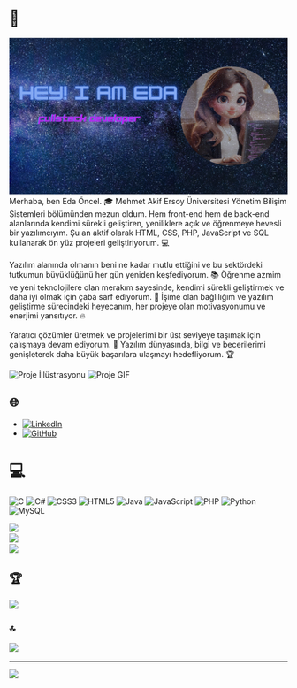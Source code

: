 # 💫
![Banner](./banner.png)
Merhaba, ben Eda Öncel. 🎓 Mehmet Akif Ersoy Üniversitesi Yönetim Bilişim Sistemleri bölümünden mezun oldum. Hem front-end hem de back-end alanlarında kendimi sürekli geliştiren, yeniliklere açık ve öğrenmeye hevesli bir yazılımcıyım. Şu an aktif olarak HTML, CSS, PHP, JavaScript ve SQL kullanarak ön yüz projeleri geliştiriyorum. 💻<br><br>Yazılım alanında olmanın beni ne kadar mutlu ettiğini ve bu sektördeki tutkumun büyüklüğünü her gün yeniden keşfediyorum. 📚 Öğrenme azmim ve yeni teknolojilere olan merakım sayesinde, kendimi sürekli geliştirmek ve daha iyi olmak için çaba sarf ediyorum. 🚀 İşime olan bağlılığım ve yazılım geliştirme sürecindeki heyecanım, her projeye olan motivasyonumu ve enerjimi yansıtıyor. 🔥<br><br>Yaratıcı çözümler üretmek ve projelerimi bir üst seviyeye taşımak için çalışmaya devam ediyorum. 🌟 Yazılım dünyasında, bilgi ve becerilerimi genişleterek daha büyük başarılara ulaşmayı hedefliyorum. 🏆

![Proje İllüstrasyonu](https://path-to-your-illustration.png)
![Proje GIF](https://path-to-your-gif.gif)

## 🌐
- [![LinkedIn](https://img.shields.io/badge/LinkedIn-%230077B5.svg?logo=linkedin&logoColor=white)](https://www.linkedin.com/in/eda-%C3%B6ncel-778647254/)
- [![GitHub](https://img.shields.io/badge/GitHub-%23121011.svg?logo=github&logoColor=white)](https://github.com/edaoncel)

# 💻
![C](https://img.shields.io/badge/c-%2300599C.svg?style=for-the-badge&logo=c&logoColor=white) 
![C#](https://img.shields.io/badge/c%23-%23239120.svg?style=for-the-badge&logo=csharp&logoColor=white) 
![CSS3](https://img.shields.io/badge/css3-%231572B6.svg?style=for-the-badge&logo=css3&logoColor=white) 
![HTML5](https://img.shields.io/badge/html5-%23E34F26.svg?style=for-the-badge&logo=html5&logoColor=white) 
![Java](https://img.shields.io/badge/java-%23ED8B00.svg?style=for-the-badge&logo=openjdk&logoColor=white) 
![JavaScript](https://img.shields.io/badge/javascript-%23323330.svg?style=for-the-badge&logo=javascript&logoColor=%23F7DF1E) 
![PHP](https://img.shields.io/badge/php-%23777BB4.svg?style=for-the-badge&logo=php&logoColor=white) 
![Python](https://img.shields.io/badge/python-3670A0?style=for-the-badge&logo=python&logoColor=ffdd54) 
![MySQL](https://img.shields.io/badge/mysql-4479A1.svg?style=for-the-badge&logo=mysql&logoColor=white)

![](https://github-readme-stats.vercel.app/api?username=edaoncel&theme=dark&hide_border=true&include_all_commits=false&count_private=false)<br/>
![](https://github-readme-streak-stats.herokuapp.com/?user=edaoncel&theme=dark&hide_border=true)<br/>
![](https://github-readme-stats.vercel.app/api/top-langs/?username=edaoncel&theme=dark&hide_border=true&include_all_commits=false&count_private=false&layout=compact)

## 🏆
![](https://github-profile-trophy.vercel.app/?username=edaoncel&theme=radical&no-frame=true&no-bg=false&margin-w=4)

### 🔝
![](https://github-contributor-stats.vercel.app/api?username=edaoncel&limit=5&theme=dark&combine_all_yearly_contributions=true)

---
[![](https://visitcount.itsvg.in/api?id=edaoncel&icon=5&color=0)](https://visitcount.itsvg.in)

<!-- Proudly created with GPRM ( https://gprm.itsvg.in ) -->
